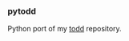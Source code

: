 ### pytodd
Python port of my <a href="https://github.com/siddhantkushwaha/todd">todd</a> repository.
